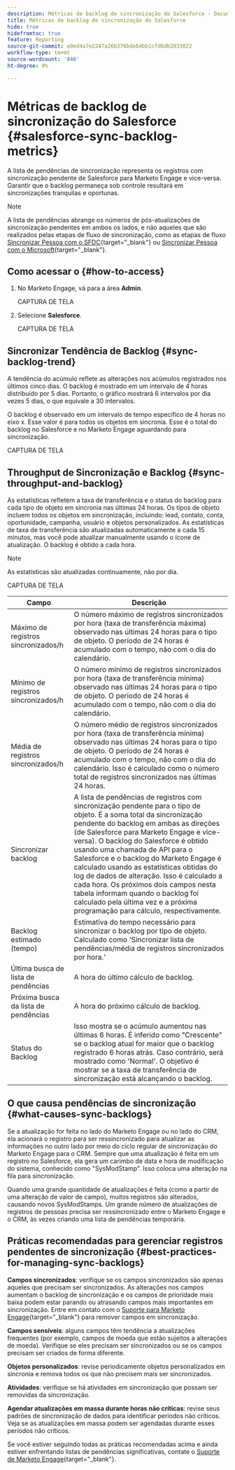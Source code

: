 ```yaml
---
description: Métricas de backlog de sincronização do Salesforce - Documentação do Marketo - Documentação do produto
title: Métricas de backlog de sincronização do Salesforce
hide: true
hidefromtoc: true
feature: Reporting
source-git-commit: a9ed4a7e2247a26b376bde64bb1cfd6db2833822
workflow-type: tm+mt
source-wordcount: '840'
ht-degree: 0%

---
```


# Métricas de backlog de sincronização do Salesforce  {#salesforce-sync-backlog-metrics}

A lista de pendências de sincronização representa os registros com sincronização pendente de Salesforce para Marketo Engage e vice-versa. Garantir que o backlog permaneça sob controle resultará em sincronizações tranquilas e oportunas.

>[!NOTE]
>
>A lista de pendências abrange os números de pós-atualizações de sincronização pendentes em ambos os lados, e não aqueles que são realizados pelas etapas de fluxo de sincronização, como as etapas de fluxo [Sincronizar Pessoa com o SFDC](/help/marketo/product-docs/core-marketo-concepts/smart-campaigns/salesforce-flow-actions/sync-person-to-sfdc.md){target="_blank"} ou [Sincronizar Pessoa com o Microsoft](/help/marketo/product-docs/core-marketo-concepts/smart-campaigns/microsoft-dynamics-flow-actions/sync-person-to-microsoft.md){target="_blank"}.

## Como acessar o {#how-to-access}

1. No Marketo Engage, vá para a área **Admin**.

   CAPTURA DE TELA

1. Selecione **Salesforce**.

   CAPTURA DE TELA

## Sincronizar Tendência de Backlog {#sync-backlog-trend}

A tendência do acúmulo reflete as alterações nos acúmulos registrados nos últimos cinco dias. O backlog é mostrado em um intervalo de 4 horas distribuído por 5 dias. Portanto, o gráfico mostrará 6 intervalos por dia vezes 5 dias, o que equivale a 30 intervalos.

O backlog é observado em um intervalo de tempo específico de 4 horas no eixo x. Esse valor é para todos os objetos em sincronia. Esse é o total do backlog no Salesforce e no Marketo Engage aguardando para sincronização.

CAPTURA DE TELA

## Throughput de Sincronização e Backlog {#sync-throughput-and-backlog}

As estatísticas refletem a taxa de transferência e o status do backlog para cada tipo de objeto em sincronia nas últimas 24 horas. Os tipos de objeto incluem todos os objetos em sincronização, incluindo: lead, contato, conta, oportunidade, campanha, usuário e objetos personalizados. As estatísticas de taxa de transferência são atualizadas automaticamente a cada 15 minutos, mas você pode atualizar manualmente usando o ícone de atualização. O backlog é obtido a cada hora.

>[!NOTE]
>
>As estatísticas são atualizadas continuamente, não por dia.

CAPTURA DE TELA

<table><thead>
  <tr>
    <th>Campo</th>
    <th>Descrição</th>
  </tr></thead>
<tbody>
  <tr>
    <td>Máximo de registros sincronizados/h</td>
    <td>O número máximo de registros sincronizados por hora (taxa de transferência máxima) observado nas últimas 24 horas para o tipo de objeto. O período de 24 horas é acumulado com o tempo, não com o dia do calendário.</td>
  </tr>
  <tr>
    <td>Mínimo de registros sincronizados/h</td>
    <td>O número mínimo de registros sincronizados por hora (taxa de transferência mínima) observado nas últimas 24 horas para o tipo de objeto. O período de 24 horas é acumulado com o tempo, não com o dia do calendário.</td>
  </tr>
  <tr>
    <td>Média de registros sincronizados/h</td>
    <td>O número médio de registros sincronizados por hora (taxa de transferência mínima) observado nas últimas 24 horas para o tipo de objeto. O período de 24 horas é acumulado com o tempo, não com o dia do calendário. Isso é calculado como o número total de registros sincronizados nas últimas 24 horas.</td>
  </tr>
  <tr>
    <td>Sincronizar backlog</td>
    <td>A lista de pendências de registros com sincronização pendente para o tipo de objeto. É a soma total da sincronização pendente do backlog em ambas as direções (de Salesforce para Marketo Engage e vice-versa). O backlog do Salesforce é obtido usando uma chamada de API para o Salesforce e o backlog do Marketo Engage é calculado usando as estatísticas obtidas do log de dados de alteração. Isso é calculado a cada hora. Os próximos dois campos nesta tabela informam quando o backlog foi calculado pela última vez e a próxima programação para cálculo, respectivamente.</td>
  </tr>
  <tr>
    <td>Backlog estimado (tempo)</td>
    <td>Estimativa do tempo necessário para sincronizar o backlog por tipo de objeto. Calculado como 'Sincronizar lista de pendências/média de registros sincronizados por hora.'</td>
  </tr>
  <tr>
    <td>Última busca de lista de pendências</td>
    <td>A hora do último cálculo de backlog.</td>
  </tr>
  <tr>
    <td>Próxima busca da lista de pendências</td>
    <td>A hora do próximo cálculo de backlog.</td>
  </tr>
  <tr>
    <td>Status do Backlog</td>
    <td>Isso mostra se o acúmulo aumentou nas últimas 6 horas. É inferido como "Crescente" se o backlog atual for maior que o backlog registrado 6 horas atrás. Caso contrário, será mostrado como 'Normal'. O objetivo é mostrar se a taxa de transferência de sincronização está alcançando o backlog.</td>
  </tr>
</tbody></table>

## O que causa pendências de sincronização {#what-causes-sync-backlogs}

Se a atualização for feita no lado do Marketo Engage ou no lado do CRM, ela acionará o registro para ser ressincronizado para atualizar as informações no outro lado por meio do ciclo regular de sincronização do Marketo Engage para o CRM. Sempre que uma atualização é feita em um registro no Salesforce, ela gera um carimbo de data e hora de modificação do sistema, conhecido como &quot;SysModStamp&quot;. Isso coloca uma alteração na fila para sincronização.

Quando uma grande quantidade de atualizações é feita (como a partir de uma alteração de valor de campo), muitos registros são alterados, causando novos SysModStamps. Um grande número de atualizações de registros de pessoas precisa ser ressincronizado entre o Marketo Engage e o CRM, às vezes criando uma lista de pendências temporária.

## Práticas recomendadas para gerenciar registros pendentes de sincronização {#best-practices-for-managing-sync-backlogs}

**Campos sincronizados**: verifique se os campos sincronizados são apenas aqueles que precisam ser sincronizados. As alterações nos campos aumentam o backlog de sincronização e os campos de prioridade mais baixa podem estar parando ou atrasando campos mais importantes em sincronização. Entre em contato com o [Suporte para Marketo Engage](https://nation.marketo.com/t5/support/ct-p/Support){target="_blank"} para remover campos em sincronização.

**Campos sensíveis**: alguns campos têm tendência a atualizações frequentes (por exemplo, campos de moeda que estão sujeitos a alterações de moeda). Verifique se eles precisam ser sincronizados ou se os campos precisam ser criados de forma diferente.

**Objetos personalizados**: revise periodicamente objetos personalizados em sincronia e remova todos os que não precisem mais ser sincronizados.

**Atividades**: verifique se há atividades em sincronização que possam ser removidas da sincronização.

**Agendar atualizações em massa durante horas não críticas**: revise seus padrões de sincronização de dados para identificar períodos não críticos. Veja se as atualizações em massa podem ser agendadas durante esses períodos não críticos.

Se você estiver seguindo todas as práticas recomendadas acima e ainda estiver enfrentando listas de pendências significativas, contate o [Suporte de Marketo Engage](https://nation.marketo.com/t5/support/ct-p/Support){target="_blank"}.
